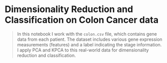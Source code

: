 # Dimensionality Reduction and Classification on Colon Cancer data 

> In this notebook I work with the `colon.csv` file, which contains gene data from each patient. The dataset includes various gene expression measurements (features) and a label indicating the stage information.
> I apply PCA and KPCA to this real-world data for dimensionality reduction and classification. 
